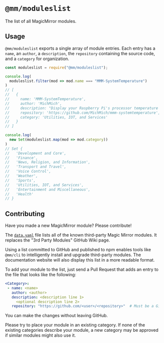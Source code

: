 # `@mm/moduleslist`
The list of all MagicMirror modules.

## Usage

`@mm/moduleslist` exports a single array of module entries. Each
entry has a `name`, an `author`, a `description`, the `repository`
containing the source code, and a `category` for organization.

```typescript
const moduleslist = require("@mm/moduleslist");

console.log(
  moduleslist.filter(mod => mod.name === "MMM-SystemTemperature")
)
// [
//   {
//     name: 'MMM-SystemTemperature',
//     author: 'MichMich',
//     description: "Display your Raspberry Pi's processor temperature on your MagicMirror.",
//     repository: 'https://github.com/MichMich/mmm-systemtemperature',
//     category: 'Utilities, IOT, and Services'
//   }
// ]

console.log(
  new Set(moduleslist.map(mod => mod.category))
)
// Set {
//   'Development and Core',
//   'Finance',
//   'News, Religion, and Information',
//   'Transport and Travel',
//   'Voice Control',
//   'Weather',
//   'Sports',
//   'Utilities, IOT, and Services',
//   'Entertainment and Miscellaneous',
//   'Health'
// }
```

## Contributing

Have you made a new MagicMirror module? Please contribute!

The [`data.yaml`](./lib/data.yaml) file lists all of the known
third-party Magic Mirror modules. It replaces the "3rd Party
Modules" GitHub Wiki page.

Using a list committed to GitHub and published to npm enables tools like
`@mm/cli` to intelligently install and upgrade third-party modules.
The documentation website will also display this list in a more
readable format.

To add your module to the list, just send a Pull Request that adds
an entry to the file that looks like the following:

```yml
<Category>:
 - name: <name>
   author: <author>
   description: <description line 1>
     <optional description line 2>
   repository: "https://github.com/<user>/<repository>"  # Must be a GitHub url
```

You can make the changes without leaving GitHub.

Please try to place your module in an existing category. If none of
the existing categories describe your module, a new category may be
approved if similar modules might also use it.
